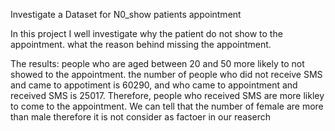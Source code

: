 
Investigate a Dataset for N0_show patients appointment

In this project I well investigate why the patient do not show to the appointment. what the reason behind missing the appointment.


The results:
people who are aged between 20 and 50 more likely to not showed to the appointment.
the number of people who did not receive SMS and came to appotiment is 60290, and who came to appointment and received SMS is 25017. Therefore, people who received SMS are more likley to come to the appointment.
We can tell that the number of female are more than male therefore it is not consider as factoer in our reaserch

